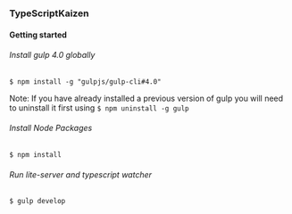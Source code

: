 ### TypeScriptKaizen

#### Getting started

###### Install gulp 4.0 globally

`$ npm install -g "gulpjs/gulp-cli#4.0"`

Note: If you have already installed a previous version of gulp you will need to uninstall it first using `$ npm uninstall -g gulp`

###### Install Node Packages 

`$ npm install`

###### Run lite-server and typescript watcher 

`$ gulp develop`
